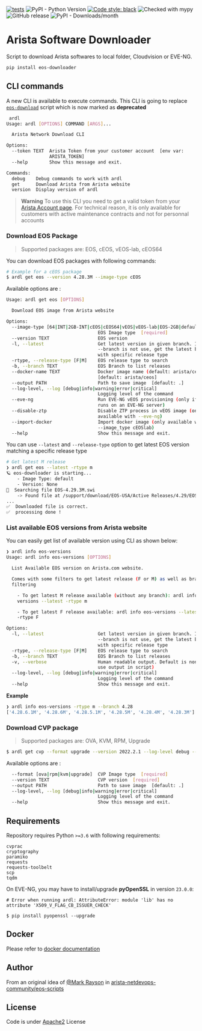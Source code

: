 [![tests](https://github.com/titom73/eos-downloader/actions/workflows/pr-management.yml/badge.svg?event=push)](https://github.com/titom73/eos-downloader/actions/workflows/pr-management.yml)
![PyPI - Python Version](https://img.shields.io/pypi/pyversions/eos-downloader)
[![Code style: black](https://img.shields.io/badge/code%20style-black-000000.svg)](https://github.com/psf/black)
![Checked with mypy](http://www.mypy-lang.org/static/mypy_badge.svg)
![GitHub release](https://img.shields.io/github/v/release/titom73/arista-downloader)
![PyPI - Downloads/month](https://img.shields.io/pypi/dm/eos-downloader)

<!--
[![pre-commit](https://img.shields.io/badge/pre--commit-enabled-brightgreen?logo=pre-commit&logoColor=white)](https://github.com/pre-commit/pre-commit)
!-->

# Arista Software Downloader

Script to download Arista softwares to local folder, Cloudvision or EVE-NG.

```bash
pip install eos-downloader
```

## CLI commands

A new CLI is available to execute commands. This CLI is going to replace [`eos-download`](./bin/README.md) script which is now marked as __deprecated__

```bash
 ardl
Usage: ardl [OPTIONS] COMMAND [ARGS]...

  Arista Network Download CLI

Options:
  --token TEXT  Arista Token from your customer account  [env var:
                ARISTA_TOKEN]
  --help        Show this message and exit.

Commands:
  debug    Debug commands to work with ardl
  get      Download Arista from Arista website
  version  Display version of ardl
```

> **Warning**
> To use this CLI you need to get a valid token from your [Arista Account page](https://www.arista.com/en/users/profile).
> For technical reason, it is only available for customers with active maintenance contracts and not for personnal accounts

### Download EOS Package


> Supported packages are: EOS, cEOS, vEOS-lab, cEOS64

You can download EOS packages with following commands:

```bash
# Example for a cEOS package
$ ardl get eos --version 4.28.3M --image-type cEOS
```

Available options are :

```bash
Usage: ardl get eos [OPTIONS]

  Download EOS image from Arista website

Options:
  --image-type [64|INT|2GB-INT|cEOS|cEOS64|vEOS|vEOS-lab|EOS-2GB|default]
                                  EOS Image type  [required]
  --version TEXT                  EOS version
  -l, --latest                    Get latest version in given branch. If
                                  --branch is not use, get the latest branch
                                  with specific release type
  -rtype, --release-type [F|M]    EOS release type to search
  -b, --branch TEXT               EOS Branch to list releases
  --docker-name TEXT              Docker image name (default: arista/ceos)
                                  [default: arista/ceos]
  --output PATH                   Path to save image  [default: .]
  --log-level, --log [debug|info|warning|error|critical]
                                  Logging level of the command
  --eve-ng                        Run EVE-NG vEOS provisioning (only if CLI
                                  runs on an EVE-NG server)
  --disable-ztp                   Disable ZTP process in vEOS image (only
                                  available with --eve-ng)
  --import-docker                 Import docker image (only available with
                                  --image_type cEOSlab)
  --help                          Show this message and exit.
```

You can use `--latest` and `--release-type` option to get latest EOS version matching a specific release type

```bash
# Get latest M release
❯ ardl get eos --latest -rtype m
🪐 eos-downloader is starting...
    - Image Type: default
    - Version: None
🔎  Searching file EOS-4.29.3M.swi
    -> Found file at /support/download/EOS-USA/Active Releases/4.29/EOS-4.29.3M/EOS-4.29.3M.swi
...
✅  Downloaded file is correct.
✅  processing done !
```

### List available EOS versions from Arista website

You can easily get list of available version using CLI as shown below:

```bash
❯ ardl info eos-versions
Usage: ardl info eos-versions [OPTIONS]

  List Available EOS version on Arista.com website.

  Comes with some filters to get latest release (F or M) as well as branch
  filtering

    - To get latest M release available (without any branch): ardl info eos-
    versions --latest -rtype m

    - To get latest F release available: ardl info eos-versions --latest
    -rtype F

Options:
  -l, --latest                    Get latest version in given branch. If
                                  --branch is not use, get the latest branch
                                  with specific release type
  -rtype, --release-type [F|M]    EOS release type to search
  -b, --branch TEXT               EOS Branch to list releases
  -v, --verbose                   Human readable output. Default is none to
                                  use output in script)
  --log-level, --log [debug|info|warning|error|critical]
                                  Logging level of the command
  --help                          Show this message and exit.
```

__Example__

```bash
❯ ardl info eos-versions -rtype m --branch 4.28
['4.28.6.1M', '4.28.6M', '4.28.5.1M', '4.28.5M', '4.28.4M', '4.28.3M']
```

### Download CVP package

> Supported packages are: OVA, KVM, RPM, Upgrade

```bash
$ ardl get cvp --format upgrade --version 2022.2.1 --log-level debug --output ~/Downloads
```

Available options are :

```bash
  --format [ova|rpm|kvm|upgrade]  CVP Image type  [required]
  --version TEXT                  CVP version  [required]
  --output PATH                   Path to save image  [default: .]
  --log-level, --log [debug|info|warning|error|critical]
                                  Logging level of the command
  --help                          Show this message and exit.
```

## Requirements

Repository requires Python `>=3.6` with following requirements:

```requirements
cvprac
cryptography
paramiko
requests
requests-toolbelt
scp
tqdm
```

On EVE-NG, you may have to install/upgrade __pyOpenSSL__ in version `23.0.0`:

```
# Error when running ardl: AttributeError: module 'lib' has no attribute 'X509_V_FLAG_CB_ISSUER_CHECK'

$ pip install pyopenssl --upgrade
```

## Docker

Please refer to [docker documentation](docs/docker.md)

## Author

From an original idea of [@Mark Rayson](https://github.com/Sparky-python) in [arista-netdevops-community/eos-scripts](https://github.com/arista-netdevops-community/eos-scripts)

## License

Code is under [Apache2](LICENSE) License
